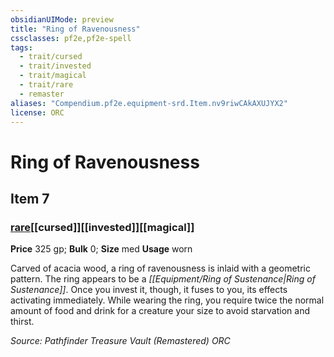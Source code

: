 ```yaml
---
obsidianUIMode: preview
title: "Ring of Ravenousness"
cssclasses: pf2e,pf2e-spell
tags:
  - trait/cursed
  - trait/invested
  - trait/magical
  - trait/rare
  - remaster
aliases: "Compendium.pf2e.equipment-srd.Item.nv9riwCAkAXUJYX2"
license: ORC
---
```

# Ring of Ravenousness
## Item 7
### [rare](rare "Rare Rarity Trait")[[cursed]][[invested]][[magical]]


**Price** 325 gp; 
**Bulk** 0; **Size** med
**Usage** worn

Carved of acacia wood, a ring of ravenousness is inlaid with a geometric pattern. The ring appears to be a _[[Equipment/Ring of Sustenance|Ring of Sustenance]]_. Once you invest it, though, it fuses to you, its effects activating immediately. While wearing the ring, you require twice the normal amount of food and drink for a creature your size to avoid starvation and thirst.

*Source: Pathfinder Treasure Vault (Remastered)*
*ORC*